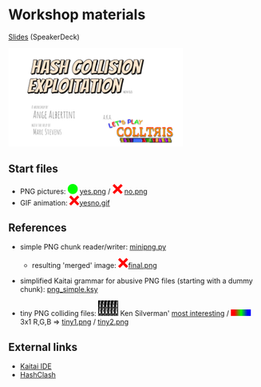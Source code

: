 <!-- pandoc -s -f gfm -t html README.md -o README.html -->

# Workshop materials

[Slides](https://speakerdeck.com/ange/colltris) (SpeakerDeck)

[<img width=350 src=../pics/CollTris.png />](https://speakerdeck.com/ange/colltris)


## Start files

- PNG pictures: <img width=20 src=yes.png /> [yes.png](yes.png) / <img width=20 src=no.png /> [no.png](no.png)
- GIF animation: <img width=20 src=yesno.gif />[yesno.gif](yesno.gif)


## References

- simple PNG chunk reader/writer: [minipng.py](minipng.py)
  - resulting 'merged' image: <img width=20 src=final.png />[final.png](final.png)
- simplified Kaitai grammar for abusive PNG files (starting with a dummy chunk): [png_simple.ksy](png_simple.ksy)

- tiny PNG colliding files: <img width=40 src=tiny1.png /> Ken Silverman' [most interesting](http://web.archive.org/web/20070905115613/http://www.jonof.id.au/forum/index.php?topic=934.15#msg5809) / <img width=40 src=tiny2.png /> 3x1 R,G,B => [tiny1.png](tiny1.png) / [tiny2.png](tiny2.png)


## External links

- [Kaitai IDE](http://ide.kaitai.io)
- [HashClash](https://github.com/cr-marcstevens/hashclash)
